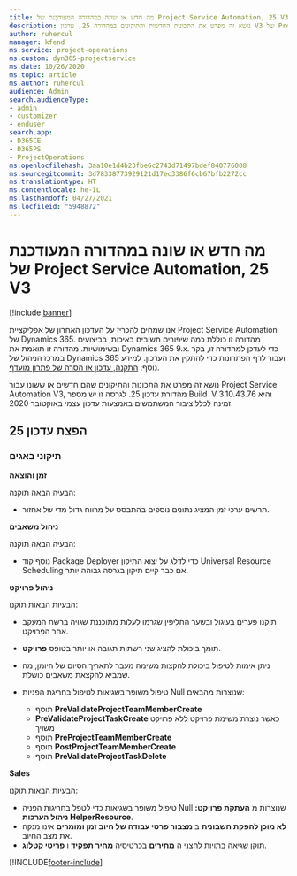 ```yaml
---
title: מה חדש או שונה במהדורה המעודכנת של Project Service Automation, 25 V3
description: נושא זה מפרט את התכונות החדשות והתיקונים במהדורה 25, עדכון V3 של Project Service Automation.
author: ruhercul
manager: kfend
ms.service: project-operations
ms.custom: dyn365-projectservice
ms.date: 10/26/2020
ms.topic: article
ms.author: ruhercul
audience: Admin
search.audienceType:
- admin
- customizer
- enduser
search.app:
- D365CE
- D365PS
- ProjectOperations
ms.openlocfilehash: 3aa10e1d4b23fbe6c2743d71497bdef840776008
ms.sourcegitcommit: 3d78338773929121d17ec3386f6cb67bfb2272cc
ms.translationtype: HT
ms.contentlocale: he-IL
ms.lasthandoff: 04/27/2021
ms.locfileid: "5948872"
---
```

# <a name="whats-new-or-changed-in-project-service-automation-update-release-25-v3"></a>מה חדש או שונה במהדורה המעודכנת של Project Service Automation, 25 V3

[!include [banner](../includes/psa-now-project-operations.md)]

אנו שמחים להכריז על העדכון האחרון של אפליקציית Project Service Automation של Dynamics 365. מהדורה זו כוללת כמה שיפורים חשובים באיכות, בביצועים ובשימושיות. מהדורה זו תואמת את Dynamics 365 9.x. כדי לעדכן למהדורה זו, בקר במרכז הניהול של Dynamics 365 ועבור לדף הפתרונות כדי להתקין את העדכון. למידע נוסף: [התקנה, עדכון או הסרה של פתרון מועדף](/power-platform/admin/install-remove-preferred-solution).

נושא זה מפרט את התכונות והתיקונים שהם חדשים או ששונו עבור Project Service Automation V3, מהדורת עדכון 25. לגרסה זו יש מספר Build ‏ V 3.10.43.76 והיא זמינה לכלל ציבור המשתמשים באמצעות עדכון עצמי באוקטובר 2020.

## <a name="update-release-25"></a>הפצת עדכון 25

### <a name="bug-fixes"></a>תיקוני באגים

**זמן והוצאה**

הבעיה הבאה תוקנה:

- תרשים ערכי זמן המציג נתונים נוספים בהתבסס על מרווח גדול מדי של אחזור.

**ניהול משאבים**

הבעיה הבאה תוקנה:

- נוסף קוד Package Deployer כדי לדלג על יצוא התיקון Universal Resource Scheduling אם כבר קיים תיקון בגרסה גבוהה יותר.

**ניהול פרויקט**

הבעיות הבאות תוקנו:

- תוקנו פערים בעיגול ובשער החליפין שגרמו לעלות מתוכננת שגויה ברשת המעקב אחר הפרויקט.
- תומך ביכולת להציג שני רשתות תגובה או יותר בטופס **פרויקט**.
- ניתן אימות לטיפול ביכולת להקצות משימה מעבר לתאריך הסיום של היומן, מה שמביא להקצאת משאבים כושלת.
- טיפול משופר בשגיאות לטיפול בחריגת הפניות Null שנוצרות מהבאים:

    - תוסף **PreValidateProjectTeamMemberCreate**
    - **PreValidateProjectTaskCreate** כאשר נוצרת משימת פרויקט ללא פרויקט משויך
    - תוסף **PreProjectTeamMemberCreate**
    - תוסף **PostProjectTeamMemberCreate**
    - תוסף **PreValidateProjectTaskDelete**

**Sales**

הבעיות הבאות תוקנו:

- טיפול משופר בשגיאות כדי לטפל בחריגות הפניה Null שנוצרות מ **העתקת פרויקט: ניהול הערכות HelperResource**.
- **לא מוכן להפקת חשבונית** ב **מצבור פרטי עבודה של חיוב זמן ומומרים** אינו מנקה את מצב החיוב.
- תוקן שגיאה בתויות לחצני ה **מחירים** בכרטיסיה **מחיר תפקיד** ו **פריטי קטלוג**.


[!INCLUDE[footer-include](../includes/footer-banner.md)]